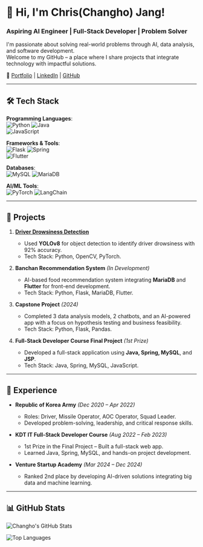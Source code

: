 # 👋 Hi, I'm Chris(Changho) Jang! 
### **Aspiring AI Engineer | Full-Stack Developer | Problem Solver**

I'm passionate about solving real-world problems through AI, data analysis, and software development.  
Welcome to my GitHub – a place where I share projects that integrate technology with impactful solutions.

🔗 [Portfolio](https://your-portfolio-link) | [LinkedIn](https://linkedin-link) | [GitHub](https://github.com/Chris99ChangHo)

---

## 🛠 Tech Stack

**Programming Languages**:  
![Python](https://img.shields.io/badge/Python-3776AB?style=flat&logo=python&logoColor=white) ![Java](https://img.shields.io/badge/Java-007396?style=flat&logo=java&logoColor=white)  
![JavaScript](https://img.shields.io/badge/JavaScript-F7DF1E?style=flat&logo=javascript&logoColor=black)  

**Frameworks & Tools**:  
![Flask](https://img.shields.io/badge/Flask-000000?style=flat&logo=flask&logoColor=white) ![Spring](https://img.shields.io/badge/Spring-6DB33F?style=flat&logo=spring&logoColor=white)  
![Flutter](https://img.shields.io/badge/Flutter-02569B?style=flat&logo=flutter&logoColor=white)  

**Databases**:  
![MySQL](https://img.shields.io/badge/MySQL-00000F?style=flat&logo=mysql&logoColor=white) ![MariaDB](https://img.shields.io/badge/MariaDB-003545?style=flat&logo=mariadb&logoColor=white)  

**AI/ML Tools**:  
![PyTorch](https://img.shields.io/badge/PyTorch-EE4C2C?style=flat&logo=pytorch&logoColor=white) ![LangChain](https://img.shields.io/badge/LangChain-000000?style=flat&logo=langchain&logoColor=white)  

---

## 🚀 Projects

1. **[Driver Drowsiness Detection](https://github.com/signife/driver-drowsiness-detection)**  
   - Used **YOLOv8** for object detection to identify driver drowsiness with 92% accuracy.  
   - Tech Stack: Python, OpenCV, PyTorch.  

2. **Banchan Recommendation System** *(In Development)*  
   - AI-based food recommendation system integrating **MariaDB** and **Flutter** for front-end development.  
   - Tech Stack: Python, Flask, MariaDB, Flutter.

3. **Capstone Project** *(2024)*  
   - Completed 3 data analysis models, 2 chatbots, and an AI-powered app with a focus on hypothesis testing and business feasibility.  
   - Tech Stack: Python, Flask, Pandas.  

4. **Full-Stack Developer Course Final Project** *(1st Prize)*  
   - Developed a full-stack application using **Java, Spring, MySQL**, and **JSP**.  
   - Tech Stack: Java, Spring, MySQL, JavaScript.  

---

## 💼 Experience

- **Republic of Korea Army** *(Dec 2020 – Apr 2022)*  
  - Roles: Driver, Missile Operator, AOC Operator, Squad Leader.  
  - Developed problem-solving, leadership, and critical response skills.  

- **KDT IT Full-Stack Developer Course** *(Aug 2022 – Feb 2023)*  
  - 1st Prize in the Final Project – Built a full-stack web app.  
  - Learned Java, Spring, MySQL, and hands-on project development.

- **Venture Startup Academy** *(Mar 2024 – Dec 2024)*  
  - Ranked 2nd place by developing AI-driven solutions integrating big data and machine learning.  

---

## 📊 GitHub Stats

![Changho's GitHub Stats](https://github-readme-stats.vercel.app/api?username=Chris99ChangHo&show_icons=true&theme=tokyonight)

![Top Languages](https://github-readme-stats.vercel.app/api/top-langs/?username=Chris99ChangHo&layout=compact&theme=tokyonight)
